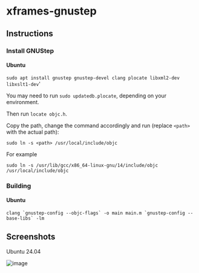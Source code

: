 # xframes-gnustep

## Instructions

### Install GNUStep

#### Ubuntu

`sudo apt install gnustep gnustep-devel clang plocate libxml2-dev libxslt1-dev`'

You may need to run `sudo updatedb.plocate`, depending on your environment.

Then run `locate objc.h`.

Copy the path, change the command accordingly and run (replace `<path>` with the actual path):

`sudo ln -s <path> /usr/local/include/objc`

For example

`sudo ln -s /usr/lib/gcc/x86_64-linux-gnu/14/include/objc /usr/local/include/objc`

### Building

#### Ubuntu

``clang `gnustep-config --objc-flags` -o main main.m `gnustep-config --base-libs` -lm``

## Screenshots

Ubuntu 24.04

![image](https://github.com/user-attachments/assets/026e6cee-c704-4226-9bf7-1084e97b13d4)

